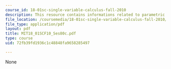 ```yaml
---
course_id: 18-01sc-single-variable-calculus-fall-2010
description: This resource contains informations related to parametric curves.
file_location: /coursemedia/18-01sc-single-variable-calculus-fall-2010/72fb39fd1936c1c48848fa9658285497_MIT18_01SCF10_Ses80c.pdf
file_type: application/pdf
layout: pdf
title: MIT18_01SCF10_Ses80c.pdf
type: course
uid: 72fb39fd1936c1c48848fa9658285497

---
```

None